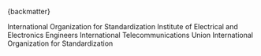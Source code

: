 
{backmatter}

<reference anchor="ISO.9899.2011">
  <front>
    <title>Programming languages - C</title>
    <author>
      <organization>International Organization for Standardization</organization>
    </author>
    <date month="" year="2011" />
  </front>
  <seriesInfo name="ISO" value="Standard 9899" />
</reference>

<reference anchor="IEEE.754.1985">
  <front>
    <title>Standard for Binary Floating-Point Arithmetic</title>
    <author>
      <organization>Institute of Electrical and Electronics Engineers</organization>
    </author>
    <date month="August" year="1985"/>
  </front>
  <seriesInfo name="IEEE" value="Standard 754"/>
</reference>

<reference anchor="ITU.V42.1994">
  <front>
    <title>Error-correcting Procedures for DCEs Using Asynchronous-to-Synchronous Conversion</title>
    <author>
      <organization>International Telecommunications Union</organization>
    </author>
    <date month="" year="1994"/>
  </front>
  <seriesInfo name="ITU-T" value="Recommendation V.42"/>
</reference>

<reference anchor="ISO.3309.1979">
  <front>
    <title>Data communication - High-level data link control procedures - Frame structure</title>
    <author>
      <organization>International Organization for Standardization</organization>
    </author>
    <date month="" year="1979"/>
  </front>
  <seriesInfo name="ISO" value="Standard 3309"/>
</reference>

